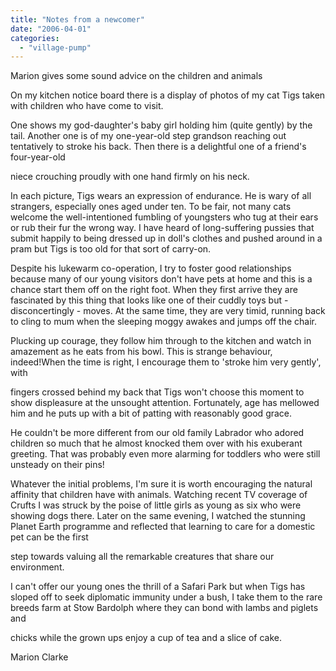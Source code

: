 ```yaml
---
title: "Notes from a newcomer"
date: "2006-04-01"
categories: 
  - "village-pump"
---
```


Marion gives some sound advice on the children and animals

On my kitchen notice board there is a display of photos of my cat Tigs taken with children who have come to visit.

One shows my god-daughter's baby girl holding him (quite gently) by the tail. Another one is of my one-year-old step grandson reaching out tentatively to stroke his back. Then there is a delightful one of a friend's four-year-old

niece crouching proudly with one hand firmly on his neck.

In each picture, Tigs wears an expression of endurance. He is wary of all strangers, especially ones aged under ten. To be fair, not many cats welcome the well-intentioned fumbling of youngsters who tug at their ears or rub their fur the wrong way. I have heard of long-suffering pussies that submit happily to being dressed up in doll's clothes and pushed around in a pram but Tigs is too old for that sort of carry-on.

Despite his lukewarm co-operation, I try to foster good relationships because many of our young visitors don't have pets at home and this is a chance start them off on the right foot. When they first arrive they are fascinated by this thing that looks like one of their cuddly toys but - disconcertingly - moves. At the same time, they are very timid, running back to cling to mum when the sleeping moggy awakes and jumps off the chair.

Plucking up courage, they follow him through to the kitchen and watch in amazement as he eats from his bowl. This is strange behaviour, indeed!When the time is right, I encourage them to 'stroke him very gently', with

fingers crossed behind my back that Tigs won't choose this moment to show displeasure at the unsought attention. Fortunately, age has mellowed him and he puts up with a bit of patting with reasonably good grace.

He couldn't be more different from our old family Labrador who adored children so much that he almost knocked them over with his exuberant greeting. That was probably even more alarming for toddlers who were still unsteady on their pins!

Whatever the initial problems, I'm sure it is worth encouraging the natural affinity that children have with animals. Watching recent TV coverage of Crufts I was struck by the poise of little girls as young as six who were showing dogs there. Later on the same evening, I watched the stunning Planet Earth programme and reflected that learning to care for a domestic pet can be the first

step towards valuing all the remarkable creatures that share our environment.

I can't offer our young ones the thrill of a Safari Park but when Tigs has sloped off to seek diplomatic immunity under a bush, I take them to the rare breeds farm at Stow Bardolph where they can bond with lambs and piglets and

chicks while the grown ups enjoy a cup of tea and a slice of cake.

Marion Clarke
